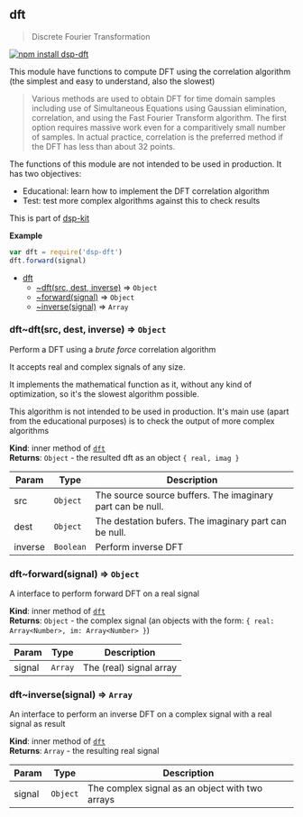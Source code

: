 <a name="module_dft"></a>

## dft
> Discrete Fourier Transformation

[![npm install dsp-dft](https://nodei.co/npm/dsp-dft.png?mini=true)](https://npmjs.org/package/dsp-dft/)

This module have functions to compute DFT using the correlation algorithm
(the simplest and easy to understand, also the slowest)

> Various methods are used to obtain DFT for time domain samples including use
of Simultaneous Equations using Gaussian elimination, correlation, and using
the Fast Fourier Transform algorithm. The first option requires massive work
even for a comparitively small number of samples. In actual practice,
correlation is the preferred method if the DFT has less than about 32 points.

The functions of this module are not intended to be used in production. It
has two objectives:

- Educational: learn how to implement the DFT correlation algorithm
- Test: test more complex algorithms against this to check results

This is part of [dsp-kit](https://github.com/oramics/dsp-kit)

**Example**  
```js
var dft = require('dsp-dft')
dft.forward(signal)
```

* [dft](#module_dft)
    * [~dft(src, dest, inverse)](#module_dft..dft) ⇒ <code>Object</code>
    * [~forward(signal)](#module_dft..forward) ⇒ <code>Object</code>
    * [~inverse(signal)](#module_dft..inverse) ⇒ <code>Array</code>

<a name="module_dft..dft"></a>

### dft~dft(src, dest, inverse) ⇒ <code>Object</code>
Perform a DFT using a _brute force_ correlation algorithm

It accepts real and complex signals of any size.

It implements the mathematical function as it, without any kind of optimization,
so it's the slowest algorithm possible.

This algorithm is not intended to be used in production. It's main use
(apart from the educational purposes) is to check the output of more
complex algorithms

**Kind**: inner method of <code>[dft](#module_dft)</code>  
**Returns**: <code>Object</code> - the resulted dft as an object `{ real, imag }`  

| Param | Type | Description |
| --- | --- | --- |
| src | <code>Object</code> | The source source buffers. The imaginary part can be null. |
| dest | <code>Object</code> | The destation bufers. The imaginary part can be null. |
| inverse | <code>Boolean</code> | Perform inverse DFT |

<a name="module_dft..forward"></a>

### dft~forward(signal) ⇒ <code>Object</code>
A interface to perform forward DFT on a real signal

**Kind**: inner method of <code>[dft](#module_dft)</code>  
**Returns**: <code>Object</code> - the complex signal (an objects with the form:
`{ real: Array<Number>, im: Array<Number> }`)  

| Param | Type | Description |
| --- | --- | --- |
| signal | <code>Array</code> | The (real) signal array |

<a name="module_dft..inverse"></a>

### dft~inverse(signal) ⇒ <code>Array</code>
An interface to perform an inverse DFT on a complex signal with
a real signal as result

**Kind**: inner method of <code>[dft](#module_dft)</code>  
**Returns**: <code>Array</code> - the resulting real signal  

| Param | Type | Description |
| --- | --- | --- |
| signal | <code>Object</code> | The complex signal as an object with two arrays |

